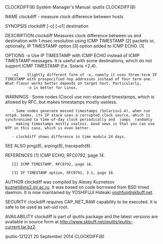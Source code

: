 CLOCKDIFF(8)                                                                           System Manager's Manual: iputils                                                                          CLOCKDIFF(8)



NAME
       clockdiff - measure clock difference between hosts

SYNOPSIS
       clockdiff [-o] [-o1] destination


DESCRIPTION
       clockdiff Measures clock difference between us and destination with 1 msec resolution using ICMP TIMESTAMP [2] packets or, optionally, IP TIMESTAMP option [3] option added to ICMP ECHO.  [1]

OPTIONS
       -o     Use IP TIMESTAMP with ICMP ECHO instead of ICMP TIMESTAMP messages. It is useful with some destinations, which do not support ICMP TIMESTAMP (f.e. Solaris <2.4).

       -o1    Slightly different form of -o, namely it uses three-term IP TIMESTAMP with prespecified hop addresses instead of four term one.  What flavor works better depends on target host. Particularly,
              -o is better for Linux.

WARNINGS
       · Some nodes (Cisco) use non-standard timestamps, which is allowed by RFC, but makes timestamps mostly useless.

       · Some nodes generate messed timestamps (Solaris>2.4), when run xntpd. Seems, its IP stack uses a corrupted clock source, which is synchronized to time-of-day clock periodically and  jumps  randomly
         making timestamps mostly useless. Good news is that you can use NTP in this case, which is even better.

       · clockdiff shows difference in time modulo 24 days.

SEE ALSO
       ping(8), arping(8), tracepath(8).

REFERENCES
       [1] ICMP ECHO, RFC0792, page 14.

       [2] ICMP TIMESTAMP, RFC0792, page 16.

       [3] IP TIMESTAMP option, RFC0791, 3.1, page 16.

AUTHOR
       clockdiff was compiled by Alexey Kuznetsov <kuznet@ms2.inr.ac.ru>. It was based on code borrowed from BSD timed daemon.  It is now maintained by YOSHIFUJI Hideaki <yoshfuji@skbuff.net>.

SECURITY
       clockdiff requires CAP_NET_RAW capability to be executed. It is safe to be used as set-uid root.

AVAILABILITY
       clockdiff is part of iputils package and the latest versions are  available in source form at http://www.skbuff.net/iputils/iputils-current.tar.bz2.



iputils-121221                                                                                20 September 2014                                                                                  CLOCKDIFF(8)
